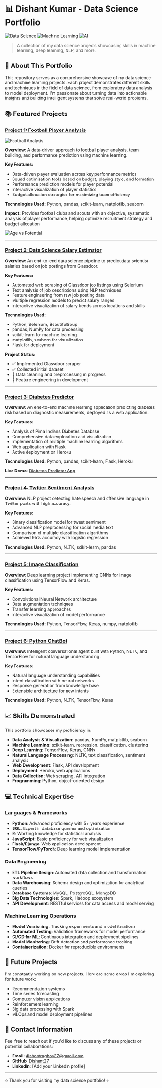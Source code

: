 # 📊 Dishant Kumar - Data Science Portfolio

![Data Science](https://img.shields.io/badge/Data%20Science-Portfolio-blue?style=for-the-badge)
![Machine Learning](https://img.shields.io/badge/Machine%20Learning-Projects-green?style=for-the-badge)
![AI](https://img.shields.io/badge/Artificial%20Intelligence-Solutions-red?style=for-the-badge)

> A collection of my data science projects showcasing skills in machine learning, deep learning, NLP, and more.

## 🚀 About This Portfolio

This repository serves as a comprehensive showcase of my data science and machine learning projects. Each project demonstrates different skills and techniques in the field of data science, from exploratory data analysis to model deployment. I'm passionate about turning data into actionable insights and building intelligent systems that solve real-world problems.

## 📚 Featured Projects

### [Project 1: Football Player Analysis](https://github.com/Dishant27/Football_Analysis)

![Football Analysis](/images/Pot_Ovr.png)

**Overview:** A data-driven approach to football player analysis, team building, and performance prediction using machine learning.

**Key Features:**
- Data-driven player evaluation across key performance metrics
- Squad optimization tools based on budget, playing style, and formation
- Performance prediction models for player potential
- Interactive visualization of player statistics
- Budget allocation strategies for maximizing team efficiency

**Technologies Used:** Python, pandas, scikit-learn, matplotlib, seaborn

**Impact:** Provides football clubs and scouts with an objective, systematic analysis of player performance, helping optimize recruitment strategy and budget allocation.

![Age vs Potential](/images/Age_potential.png)

---

### [Project 2: Data Science Salary Estimator](https://github.com/Dishant27/DS_proj)

**Overview:** An end-to-end data science pipeline to predict data scientist salaries based on job postings from Glassdoor.

**Key Features:**
- Automated web scraping of Glassdoor job listings using Selenium
- Text analysis of job descriptions using NLP techniques
- Feature engineering from raw job posting data
- Multiple regression models to predict salary ranges
- Interactive visualization of salary trends across locations and skills

**Technologies Used:** 
- Python, Selenium, BeautifulSoup
- pandas, NumPy for data processing
- scikit-learn for machine learning
- matplotlib, seaborn for visualization
- Flask for deployment

**Project Status:**
- ✅ Implemented Glassdoor scraper
- ✅ Collected initial dataset
- 🔄 Data cleaning and preprocessing in progress
- 🔄 Feature engineering in development

---

### [Project 3: Diabetes Predictor](https://github.com/Dishant27/Diabetes_Predictor)

**Overview:** An end-to-end machine learning application predicting diabetes risk based on diagnostic measurements, deployed as a web application.

**Key Features:**
- Analysis of Pima Indians Diabetes Database
- Comprehensive data exploration and visualization
- Implementation of multiple machine learning algorithms
- Web application with Flask
- Active deployment on Heroku

**Technologies Used:** Python, pandas, scikit-learn, Flask, Heroku

**Live Demo:** [Diabetes Predictor App](https://predictor-of-diabetes.herokuapp.com/)

---

### [Project 4: Twitter Sentiment Analysis](https://github.com/Dishant27/Twitter_Sentiment_Analysis)

**Overview:** NLP project detecting hate speech and offensive language in Twitter posts with high accuracy.

**Key Features:**
- Binary classification model for tweet sentiment
- Advanced NLP preprocessing for social media text
- Comparison of multiple classification algorithms
- Achieved 95% accuracy with logistic regression

**Technologies Used:** Python, NLTK, scikit-learn, pandas

---

### [Project 5: Image Classification](https://github.com/Dishant27/Image-Classification)

**Overview:** Deep learning project implementing CNNs for image classification using TensorFlow and Keras.

**Key Features:**
- Convolutional Neural Network architecture
- Data augmentation techniques
- Transfer learning approaches
- Interactive visualization of model performance

**Technologies Used:** Python, TensorFlow, Keras, numpy, matplotlib

---

### [Project 6: Python ChatBot](https://github.com/Dishant27/ChatBot_python)

**Overview:** Intelligent conversational agent built with Python, NLTK, and TensorFlow for natural language understanding.

**Key Features:**
- Natural language understanding capabilities
- Intent classification with neural networks
- Response generation from knowledge base
- Extensible architecture for new intents

**Technologies Used:** Python, NLTK, TensorFlow, Keras

## 📈 Skills Demonstrated

This portfolio showcases my proficiency in:

- **Data Analysis & Visualization**: pandas, NumPy, matplotlib, seaborn
- **Machine Learning**: scikit-learn, regression, classification, clustering
- **Deep Learning**: TensorFlow, Keras, CNNs
- **Natural Language Processing**: NLTK, text classification, sentiment analysis
- **Web Development**: Flask, API development
- **Deployment**: Heroku, web applications
- **Data Collection**: Web scraping, API integration
- **Programming**: Python, object-oriented design

## 💻 Technical Expertise

### Languages & Frameworks
- **Python**: Advanced proficiency with 5+ years experience
- **SQL**: Expert in database queries and optimization
- **R**: Working knowledge for statistical analysis
- **JavaScript**: Basic proficiency for web visualization
- **Flask/Django**: Web application development
- **TensorFlow/PyTorch**: Deep learning model implementation

### Data Engineering
- **ETL Pipeline Design**: Automated data collection and transformation workflows
- **Data Warehousing**: Schema design and optimization for analytical queries
- **Database Systems**: MySQL, PostgreSQL, MongoDB
- **Big Data Technologies**: Spark, Hadoop ecosystem
- **API Development**: RESTful services for data access and model serving

### Machine Learning Operations
- **Model Versioning**: Tracking experiments and model iterations
- **Automated Testing**: Validation frameworks for model performance
- **CI/CD for ML**: Continuous integration and deployment pipelines
- **Model Monitoring**: Drift detection and performance tracking
- **Containerization**: Docker for reproducible environments

## 🔮 Future Projects

I'm constantly working on new projects. Here are some areas I'm exploring for future work:

- Recommendation systems
- Time series forecasting
- Computer vision applications
- Reinforcement learning
- Big data processing with Spark
- MLOps and model deployment pipelines

## 📧 Contact Information

Feel free to reach out if you'd like to discuss any of these projects or potential collaborations:

- **Email**: dishantraghav27@gmail.com
- **GitHub**: [Dishant27](https://github.com/Dishant27)
- **LinkedIn**: [Add your LinkedIn profile]

---

⭐ Thank you for visiting my data science portfolio! ⭐
